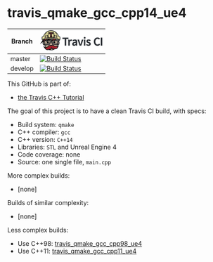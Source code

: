 # travis_qmake_gcc_cpp14_ue4

Branch|[![Travis CI logo](TravisCI.png)](https://travis-ci.org)
---|---
master|[![Build Status](https://travis-ci.org/richelbilderbeek/travis_qmake_gcc_cpp14_ue4.svg?branch=master)](https://travis-ci.org/richelbilderbeek/travis_qmake_gcc_cpp14_ue4)
develop|[![Build Status](https://travis-ci.org/richelbilderbeek/travis_qmake_gcc_cpp14_ue4.svg?branch=develop)](https://travis-ci.org/richelbilderbeek/)

This GitHub is part of:

 * [the Travis C++ Tutorial](https://github.com/richelbilderbeek/travis_cpp_tutorial)
 
The goal of this project is to have a clean Travis CI build, with specs:
 * Build system: `qmake`
 * C++ compiler: `gcc`
 * C++ version: `C++14`
 * Libraries: `STL` and Unreal Engine 4
 * Code coverage: none
 * Source: one single file, `main.cpp`

More complex builds:

 * [none]

Builds of similar complexity:

 * [none]

Less complex builds:

 * Use C++98: [travis_qmake_gcc_cpp98_ue4](https://www.github.com/richelbilderbeek/travis_qmake_gcc_cpp98_ue4)
 * Use C++11: [travis_qmake_gcc_cpp11_ue4](https://www.github.com/richelbilderbeek/travis_qmake_gcc_cpp11_ue4)
